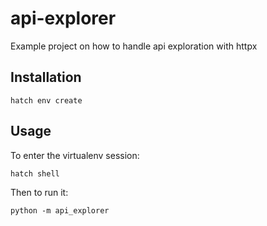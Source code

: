 # api-explorer

Example project on how to handle api exploration with httpx

## Installation

```console
hatch env create
```

## Usage

To enter the virtualenv session:

```console
hatch shell
```

Then to run it:

```console
python -m api_explorer
```
